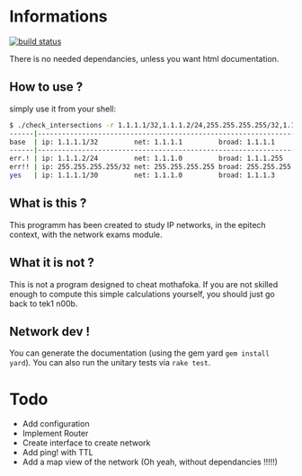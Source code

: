 # Informations

[![build status](https://gitlab.com/ci/projects/8970/status.png?ref=master)](https://gitlab.com/ci/projects/8970?ref=master)

There is no needed dependancies, unless you want html documentation.

## How to use ?

simply use it from your shell:

```bash
$ ./check_intersections -r 1.1.1.1/32,1.1.1.2/24,255.255.255.255/32,1.1.1.1/30
------|-------------------------------------------------------------------
base  | ip: 1.1.1.1/32         net: 1.1.1.1         broad: 1.1.1.1
------|-------------------------------------------------------------------
err.! | ip: 1.1.1.2/24         net: 1.1.1.0         broad: 1.1.1.255
err!! | ip: 255.255.255.255/32 net: 255.255.255.255 broad: 255.255.255.255
yes   | ip: 1.1.1.1/30         net: 1.1.1.0         broad: 1.1.1.3
```

## What is this ?

This programm has been created to study IP networks,
in the epitech context, with the network exams module.

## What it is not ?

This is not a program designed to cheat mothafoka.
If you are not skilled enough to compute this simple calculations
yourself, you should just go back to tek1 n00b.

## Network dev !

You can generate the documentation (using the gem yard ``gem install yard``).
You can also run the unitary tests via ``rake test``.

# Todo

- Add configuration
- Implement Router
- Create interface to create network
- Add ping! with TTL
- Add a map view of the network (Oh yeah, without dependancies !!!!!)
